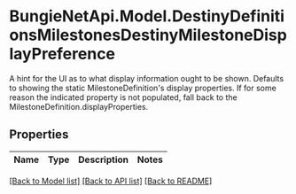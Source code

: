 # BungieNetApi.Model.DestinyDefinitionsMilestonesDestinyMilestoneDisplayPreference
A hint for the UI as to what display information ought to be shown. Defaults to showing the static MilestoneDefinition's display properties.   If for some reason the indicated property is not populated, fall back to the MilestoneDefinition.displayProperties.
## Properties

Name | Type | Description | Notes
------------ | ------------- | ------------- | -------------

[[Back to Model list]](../README.md#documentation-for-models) [[Back to API list]](../README.md#documentation-for-api-endpoints) [[Back to README]](../README.md)

